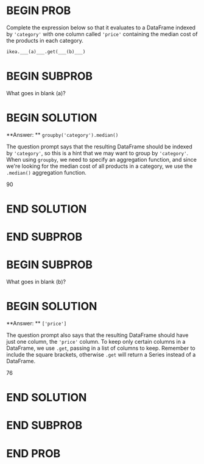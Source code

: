 # BEGIN PROB

Complete the expression below so that it evaluates to a DataFrame indexed by `'category'` with one column called `'price'` containing the median cost of the products in each category.

```py
ikea.___(a)___.get(___(b)___)
```

# BEGIN SUBPROB

What goes in blank (a)?

# BEGIN SOLUTION

**Answer: ** `groupby('category').median()`

The question prompt says that the resulting DataFrame should be indexed by `'category'`, so this is a hint that we may want to group by `'category'`. When using `groupby`, we need to specify an aggregation function, and since we're looking for the median cost of all products in a category, we use the `.median()` aggregation function. 

<average>90</average>
# END SOLUTION

# END SUBPROB

# BEGIN SUBPROB

What goes in blank (b)?

# BEGIN SOLUTION

**Answer: ** `['price']`

The question prompt also says that the resulting DataFrame should have just one column, the `'price'` column. To keep only certain columns in a DataFrame, we use `.get`, passing in a list of columns to keep. Remember to include the square brackets, otherwise `.get` will return a Series instead of a DataFrame.

<average>76</average>
# END SOLUTION

# END SUBPROB

# END PROB